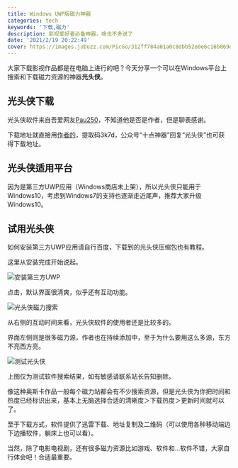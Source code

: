 ```yaml
---
title: Windows UWP版磁力神器
categories: tech
keywords: '下载,磁力'
description: 影视爱好者必备神器，啥也不多说了
date: '2021/2/19 20:22:49'
cover: https://images.jubuzz.com/PicGo/312ff784a01a0c8dbb52e0e6c16b069d-d8dd82.png
---
```


大家下载影视作品都是在电脑上进行的吧？今天分享一个可以在Windows平台上搜索和下载磁力资源的神器**光头侠**。

## 光头侠下载

光头侠软件来自吾爱网友[Pau250](https://www.52pojie.cn/home.php?mod=space&uid=1553576)，不知道他是否是作者，但是聊表感谢。

下载地址就直接用[作者的](https://ccca.lanzous.com/b01hwwkgj)，提取码3k7d，公众号“十点神器”回复“光头侠”也可获得下载地址。

## 光头侠适用平台

因为是第三方UWP应用（Windows商店未上架），所以光头侠只能用于Windows10，考虑到Windows7的支持也逐渐走近尾声，推荐大家升级Windows10。

## 试用光头侠

如何安装第三方UWP应用请自行百度，下载到的光头侠压缩包也有教程。

这里从安装完成开始说起。

![安装第三方UWP](https://images.jubuzz.com/PicGo/956b5a04cef79fab5a2163cdafe5a425-a8ddc5.png)

点击，默认界面很清爽，似乎还有互动功能。

![光头侠磁力搜索](https://images.jubuzz.com/PicGo/3d4ad1c2bd526f836c46d06f33c9b62f-225da6.png)

从右侧的互动时间来看，光头侠软件的使用者还是比较多的。

界面左侧则是很多磁力源，作者也在持续添加中，至于为什么要用这么多源，东方不亮西方亮。

![测试光头侠](https://images.jubuzz.com/PicGo/312ff784a01a0c8dbb52e0e6c16b069d-d8dd82.png)

上图仅为测试软件搜索结果，如有敏感请联系站长告知删除。

像这种奥斯卡作品一般每个磁力站都会有不少搜索资源，但是光头侠为你把时间和热度已经标识出来，基本上无脑选择合适的清晰度＞下载热度＞更新时间就可以了。

至于下载方式，软件提供了迅雷下载、地址复制及二维码（可以使用各种移动端边下边播软件，躺床上也可以看）。

当然，除了电影电视剧，还有很多磁力资源比如游戏、软件和...软件不错，大家自行体会吧！合适最重要。